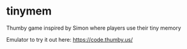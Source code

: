 # tinymem
Thumby game inspired by Simon where players use their tiny memory

Emulator to try it out here: https://code.thumby.us/
